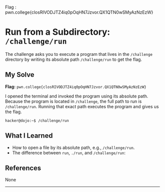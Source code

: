 Flag : pwn.college{closRIVODJTZ4iq0pOqHN7Jzvor.QX1QTN0wSMyAzNzEzW}
# Run from a Subdirectory: `/challenge/run`

The challenge asks you to execute a program that lives in the `/challenge` directory by writing its absolute path `/challenge/run` to get the flag.

## My Solve

**Flag:** `pwn.college{closRIVODJTZ4iq0pOqHN7Jzvor.QX1QTN0wSMyAzNzEzW}`

I opened the terminal and invoked the program using its absolute path. Because the program is located in `/challenge`, the full path to run is `/challenge/run`. Running that exact path executes the program and gives us the flag.

```
hacker@dojo:~$ /challenge/run
```

## What I Learned

* How to open a file by its absolute path, e.g., `/challenge/run`.
* The difference between `run`, `./run`, and `/challenge/run`:

## References

None

---

